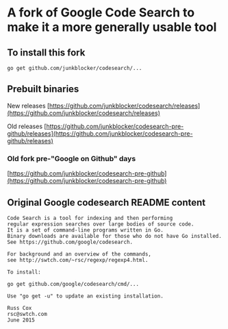 # A fork of Google Code Search to  make it a more generally usable tool

## To install this fork

    go get github.com/junkblocker/codesearch/...


## Prebuilt binaries

New releases [https://github.com/junkblocker/codesearch/releases](https://github.com/junkblocker/codesearch/releases)

Old releases [https://github.com/junkblocker/codesearch-pre-github/releases](https://github.com/junkblocker/codesearch-pre-github/releases)


### Old fork pre-"Google on Github" days

[https://github.com/junkblocker/codesearch-pre-github](https://github.com/junkblocker/codesearch-pre-github)


## Original Google codesearch README content

    Code Search is a tool for indexing and then performing
    regular expression searches over large bodies of source code.
    It is a set of command-line programs written in Go.
    Binary downloads are available for those who do not have Go installed.
    See https://github.com/google/codesearch.

    For background and an overview of the commands,
    see http://swtch.com/~rsc/regexp/regexp4.html.

    To install:

	go get github.com/google/codesearch/cmd/...

    Use "go get -u" to update an existing installation.

    Russ Cox
    rsc@swtch.com
    June 2015
